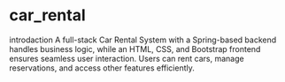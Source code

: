 # car_rental
introdaction
A full-stack Car Rental System with a Spring-based backend handles business logic, while an HTML, CSS, and Bootstrap frontend ensures seamless user interaction. Users can rent cars, manage reservations, and access other features efficiently.
